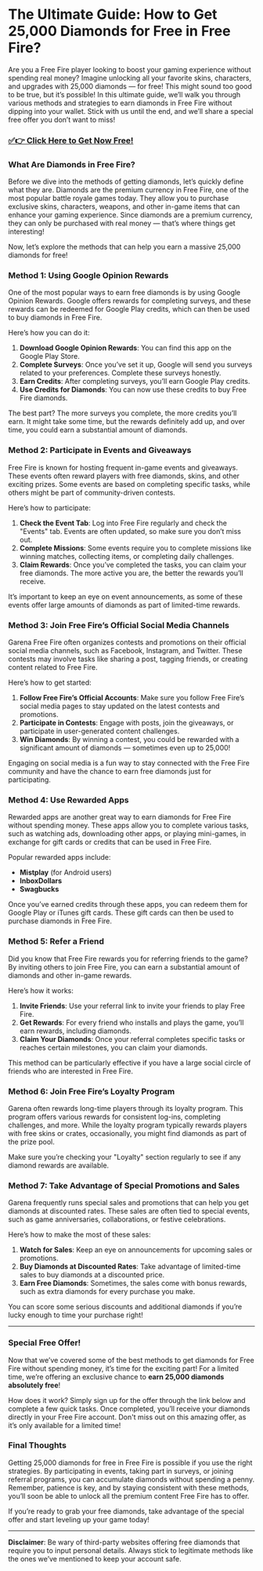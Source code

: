 # The Ultimate Guide: How to Get 25,000 Diamonds for Free in Free Fire?

Are you a Free Fire player looking to boost your gaming experience without spending real money? Imagine unlocking all your favorite skins, characters, and upgrades with 25,000 diamonds — for free! This might sound too good to be true, but it’s possible! In this ultimate guide, we’ll walk you through various methods and strategies to earn diamonds in Free Fire without dipping into your wallet. Stick with us until the end, and we’ll share a special free offer you don’t want to miss!

### [✅👉 Click Here to Get Now Free!](https://rewardshere.xyz/free/fire/free/)

### What Are Diamonds in Free Fire?

Before we dive into the methods of getting diamonds, let’s quickly define what they are. Diamonds are the premium currency in Free Fire, one of the most popular battle royale games today. They allow you to purchase exclusive skins, characters, weapons, and other in-game items that can enhance your gaming experience. Since diamonds are a premium currency, they can only be purchased with real money — that’s where things get interesting!

Now, let’s explore the methods that can help you earn a massive 25,000 diamonds for free!

### Method 1: Using Google Opinion Rewards

One of the most popular ways to earn free diamonds is by using Google Opinion Rewards. Google offers rewards for completing surveys, and these rewards can be redeemed for Google Play credits, which can then be used to buy diamonds in Free Fire. 

Here’s how you can do it:

1. **Download Google Opinion Rewards**: You can find this app on the Google Play Store.
2. **Complete Surveys**: Once you’ve set it up, Google will send you surveys related to your preferences. Complete these surveys honestly.
3. **Earn Credits**: After completing surveys, you’ll earn Google Play credits.
4. **Use Credits for Diamonds**: You can now use these credits to buy Free Fire diamonds.

The best part? The more surveys you complete, the more credits you’ll earn. It might take some time, but the rewards definitely add up, and over time, you could earn a substantial amount of diamonds.

### Method 2: Participate in Events and Giveaways

Free Fire is known for hosting frequent in-game events and giveaways. These events often reward players with free diamonds, skins, and other exciting prizes. Some events are based on completing specific tasks, while others might be part of community-driven contests.

Here’s how to participate:

1. **Check the Event Tab**: Log into Free Fire regularly and check the "Events" tab. Events are often updated, so make sure you don’t miss out.
2. **Complete Missions**: Some events require you to complete missions like winning matches, collecting items, or completing daily challenges.
3. **Claim Rewards**: Once you’ve completed the tasks, you can claim your free diamonds. The more active you are, the better the rewards you’ll receive.

It’s important to keep an eye on event announcements, as some of these events offer large amounts of diamonds as part of limited-time rewards.

### Method 3: Join Free Fire’s Official Social Media Channels

Garena Free Fire often organizes contests and promotions on their official social media channels, such as Facebook, Instagram, and Twitter. These contests may involve tasks like sharing a post, tagging friends, or creating content related to Free Fire. 

Here’s how to get started:

1. **Follow Free Fire’s Official Accounts**: Make sure you follow Free Fire’s social media pages to stay updated on the latest contests and promotions.
2. **Participate in Contests**: Engage with posts, join the giveaways, or participate in user-generated content challenges.
3. **Win Diamonds**: By winning a contest, you could be rewarded with a significant amount of diamonds — sometimes even up to 25,000!

Engaging on social media is a fun way to stay connected with the Free Fire community and have the chance to earn free diamonds just for participating.

### Method 4: Use Rewarded Apps

Rewarded apps are another great way to earn diamonds for Free Fire without spending money. These apps allow you to complete various tasks, such as watching ads, downloading other apps, or playing mini-games, in exchange for gift cards or credits that can be used in Free Fire.

Popular rewarded apps include:

- **Mistplay** (for Android users)
- **InboxDollars**
- **Swagbucks**

Once you’ve earned credits through these apps, you can redeem them for Google Play or iTunes gift cards. These gift cards can then be used to purchase diamonds in Free Fire.

### Method 5: Refer a Friend

Did you know that Free Fire rewards you for referring friends to the game? By inviting others to join Free Fire, you can earn a substantial amount of diamonds and other in-game rewards. 

Here’s how it works:

1. **Invite Friends**: Use your referral link to invite your friends to play Free Fire.
2. **Get Rewards**: For every friend who installs and plays the game, you’ll earn rewards, including diamonds.
3. **Claim Your Diamonds**: Once your referral completes specific tasks or reaches certain milestones, you can claim your diamonds.

This method can be particularly effective if you have a large social circle of friends who are interested in Free Fire.

### Method 6: Join Free Fire’s Loyalty Program

Garena often rewards long-time players through its loyalty program. This program offers various rewards for consistent log-ins, completing challenges, and more. While the loyalty program typically rewards players with free skins or crates, occasionally, you might find diamonds as part of the prize pool.

Make sure you’re checking your "Loyalty" section regularly to see if any diamond rewards are available. 

### Method 7: Take Advantage of Special Promotions and Sales

Garena frequently runs special sales and promotions that can help you get diamonds at discounted rates. These sales are often tied to special events, such as game anniversaries, collaborations, or festive celebrations.

Here’s how to make the most of these sales:

1. **Watch for Sales**: Keep an eye on announcements for upcoming sales or promotions.
2. **Buy Diamonds at Discounted Rates**: Take advantage of limited-time sales to buy diamonds at a discounted price.
3. **Earn Free Diamonds**: Sometimes, the sales come with bonus rewards, such as extra diamonds for every purchase you make.

You can score some serious discounts and additional diamonds if you’re lucky enough to time your purchase right!

---

### Special Free Offer!

Now that we’ve covered some of the best methods to get diamonds for Free Fire without spending money, it’s time for the exciting part! For a limited time, we’re offering an exclusive chance to **earn 25,000 diamonds absolutely free**! 

How does it work? Simply sign up for the offer through the link below and complete a few quick tasks. Once completed, you’ll receive your diamonds directly in your Free Fire account. Don't miss out on this amazing offer, as it’s only available for a limited time!

### Final Thoughts

Getting 25,000 diamonds for free in Free Fire is possible if you use the right strategies. By participating in events, taking part in surveys, or joining referral programs, you can accumulate diamonds without spending a penny. Remember, patience is key, and by staying consistent with these methods, you’ll soon be able to unlock all the premium content Free Fire has to offer.

If you’re ready to grab your free diamonds, take advantage of the special offer and start leveling up your game today!

---

**Disclaimer**: Be wary of third-party websites offering free diamonds that require you to input personal details. Always stick to legitimate methods like the ones we’ve mentioned to keep your account safe.
